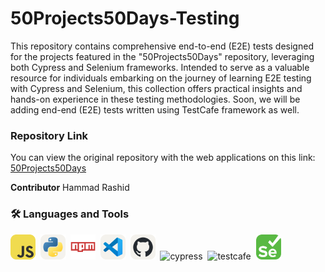 # 50Projects50Days-Testing
This repository contains comprehensive end-to-end (E2E) tests designed for the projects featured in the "50Projects50Days" repository, leveraging both Cypress and Selenium frameworks. Intended to serve as a valuable resource for individuals embarking on the journey of learning E2E testing with Cypress and Selenium, this collection offers practical insights and hands-on experience in these testing methodologies. Soon, we will be adding end-end (E2E) tests written using TestCafe framework as well.

### Repository Link
You can view the original repository with the web applications on this link: [50Projects50Days](https://github.com/bradtraversy/50projects50days)

**Contributor**
Hammad Rashid

### 🛠️ Languages and Tools
<img src="https://github.com/tandpfun/skill-icons/blob/main/icons/JavaScript.svg" title="JavaScript" alt="JavaScript" width="40" height="40"/>&nbsp;
<img src="https://github.com/tandpfun/skill-icons/blob/main/icons/Python-Light.svg" title="Python" alt="Python" width="40" height="40"/>&nbsp;
<img src="https://github.com/devicons/devicon/blob/master/icons/npm/npm-original-wordmark.svg" title="NPM" alt="npm" width="40" height="40"/>&nbsp;
<img src="https://github.com/tandpfun/skill-icons/blob/main/icons/VSCode-Light.svg" title="VScode" alt="VSC" width="40" height="40"/>&nbsp;
<img src="https://github.com/tandpfun/skill-icons/blob/main/icons/Github-Light.svg" title="Github" alt="github" width="40" height="40"/>&nbsp;
<img src="https://static-00.iconduck.com/assets.00/cypress-icon-512x511-29zvfts6.png" title="Cypress" alt="cypress" width="40" height="40"/>&nbsp;
<img src="https://www.svgrepo.com/show/374124/testcafe.svg" title="Test Cafe" alt="testcafe" width="60" height="50"/>&nbsp;
<img src="https://github.com/tandpfun/skill-icons/blob/main/icons/Selenium.svg" title="Selenium" alt="Selenium" width="40" height="40"/>&nbsp;
